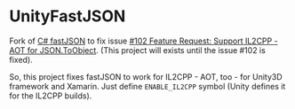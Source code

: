 # UnityFastJSON

Fork of [C# fastJSON](https://github.com/mgholam/fastJSON) to fix issue [#102 Feature Request: Support IL2CPP - AOT for JSON.ToObject](https://github.com/mgholam/fastJSON/issues/102). (This project will exists until the issue #102 is fixed).

So, this project fixes fastJSON to work for IL2CPP - AOT, too - for Unity3D framework and Xamarin. Just define `ENABLE_IL2CPP` symbol (Unity defines it for the IL2CPP builds).
